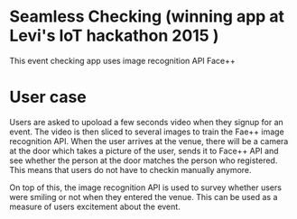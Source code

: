# Seamless Checking (winning app at Levi's IoT hackathon 2015 )
This event checking app uses image recognition API Face++ 

# User case
Users are asked to upoload a few seconds video when they signup for an event. The video is then sliced to several images to train the Fae++ image recognition API. When the user arrives at the venue, there will be a camera at the door which takes a picture of the user, sends it to Face++ API and see whether the person at the door matches the person who registered. This means that users do not have to checkin manually anymore.

On top of this, the image recognition API is used to survey whether users were smiling or not when they entered the venue. This can be used as a measure of users excitement about the event.

